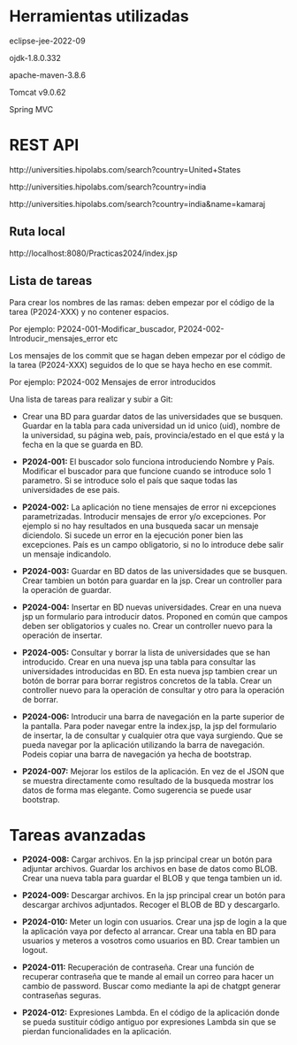 
# Herramientas utilizadas

<p>eclipse-jee-2022-09</p>
<p>ojdk-1.8.0.332</p>
<p>apache-maven-3.8.6</p>
<p>Tomcat v9.0.62</p>
<p>Spring MVC </p>

# REST API

<p>http://universities.hipolabs.com/search?country=United+States</p>
<p>http://universities.hipolabs.com/search?country=india</p>
<p>http://universities.hipolabs.com/search?country=india&name=kamaraj</p>

## Ruta local

http://localhost:8080/Practicas2024/index.jsp

## Lista de tareas 

<p>Para crear los nombres de las ramas: deben empezar por el código de la tarea (P2024-XXX) y no contener espacios.</p>
	<p>Por ejemplo: P2024-001-Modificar_buscador, P2024-002-Introducir_mensajes_error etc </p>
<p>Los mensajes de los commit que se hagan deben empezar por el código de la tarea (P2024-XXX) seguidos de lo que se haya hecho en ese commit. </p>
	<p>Por ejemplo: P2024-002 Mensajes de error introducidos </p>

Una lista de tareas para realizar y subir a Git: 

* Crear una BD para guardar datos de las universidades que se busquen. 
	Guardar en la tabla para cada universidad un id unico (uid), nombre de la universidad, su página web, país, provincia/estado en el que está y la fecha en la que se guarda en BD.

* **P2024-001:** El buscador solo funciona introduciendo Nombre y País. Modificar el buscador para que funcione cuando se introduce solo 1 parametro.
	Si se introduce solo el país que saque todas las universidades de ese pais.

* **P2024-002:** La aplicación no tiene mensajes de error ni excepciones parametrizadas. Introducir mensajes de error y/o excepciones.
	Por ejemplo si no hay resultados en una busqueda sacar un mensaje diciendolo.
	Si sucede un error en la ejecución poner bien las excepciones.
	País es un campo obligatorio, si no lo introduce debe salir un mensaje indicandolo.

* **P2024-003:** Guardar en BD datos de las universidades que se busquen.
	Crear tambien un botón para guardar en la jsp.
	Crear un controller para la operación de guardar.

* **P2024-004:** Insertar en BD nuevas universidades.
	Crear en una nueva jsp un formulario para introducir datos.
	Proponed en común que campos deben ser obligatorios y cuales no.
	Crear un controller nuevo para la operación de insertar.
	
* **P2024-005:** Consultar y borrar la lista de universidades que se han introducido.
	Crear en una nueva jsp una tabla para consultar las universidades introducidas en BD.
	En esta nueva jsp tambien crear un botón de borrar para borrar registros concretos de la tabla.
	Crear un controller nuevo para la operación de consultar y otro para la operación de borrar.

* **P2024-006:** Introducir una barra de navegación en la parte superior de la pantalla.
	Para poder navegar entre la index.jsp, la jsp del formulario de insertar, la de consultar y cualquier otra que vaya surgiendo.
	Que se pueda navegar por la aplicación utilizando la barra de navegación.
	Podeis copiar una barra de navegación ya hecha de bootstrap.

* **P2024-007:** Mejorar los estilos de la aplicación.
	En vez de el JSON que se muestra directamente como resultado de la busqueda mostrar los datos de forma mas elegante.
	Como sugerencia se puede usar bootstrap.
	
	
# Tareas avanzadas
* **P2024-008:** Cargar archivos.
	En la jsp principal crear un botón para adjuntar archivos.
	Guardar los archivos en base de datos como BLOB. Crear una nueva tabla para guardar el BLOB y que tenga tambien un id.

* **P2024-009:** Descargar archivos.
	En la jsp principal crear un botón para descargar archivos adjuntados.
	Recoger el BLOB de BD y descargarlo.

* **P2024-010:** Meter un login con usuarios.
	Crear una jsp de login a la que la aplicación vaya por defecto al arrancar.
	Crear una tabla en BD para usuarios y meteros a vosotros como usuarios en BD.
	Crear tambien un logout. 

* **P2024-011:** Recuperación de contraseña.
	Crear una función de recuperar contraseña que te mande al email un correo para hacer un cambio de password.
	Buscar como mediante la api de chatgpt generar contraseñas seguras.

* **P2024-012:** Expresiones Lambda.
	En el código de la aplicación donde se pueda sustituir código antiguo por expresiones Lambda sin que se pierdan funcionalidades en la aplicación.








